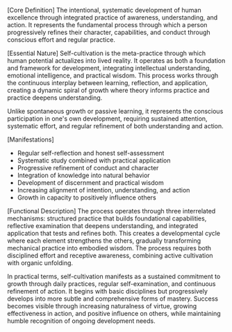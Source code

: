 [Core Definition]
The intentional, systematic development of human excellence through integrated practice of awareness, understanding, and action. It represents the fundamental process through which a person progressively refines their character, capabilities, and conduct through conscious effort and regular practice.

[Essential Nature]
Self-cultivation is the meta-practice through which human potential actualizes into lived reality. It operates as both a foundation and framework for development, integrating intellectual understanding, emotional intelligence, and practical wisdom. This process works through the continuous interplay between learning, reflection, and application, creating a dynamic spiral of growth where theory informs practice and practice deepens understanding.

Unlike spontaneous growth or passive learning, it represents the conscious participation in one's own development, requiring sustained attention, systematic effort, and regular refinement of both understanding and action.

[Manifestations]
- Regular self-reflection and honest self-assessment
- Systematic study combined with practical application
- Progressive refinement of conduct and character
- Integration of knowledge into natural behavior
- Development of discernment and practical wisdom
- Increasing alignment of intention, understanding, and action
- Growth in capacity to positively influence others

[Functional Description]
The process operates through three interrelated mechanisms: structured practice that builds foundational capabilities, reflective examination that deepens understanding, and integrated application that tests and refines both. This creates a developmental cycle where each element strengthens the others, gradually transforming mechanical practice into embodied wisdom. The process requires both disciplined effort and receptive awareness, combining active cultivation with organic unfolding.

In practical terms, self-cultivation manifests as a sustained commitment to growth through daily practices, regular self-examination, and continuous refinement of action. It begins with basic disciplines but progressively develops into more subtle and comprehensive forms of mastery. Success becomes visible through increasing naturalness of virtue, growing effectiveness in action, and positive influence on others, while maintaining humble recognition of ongoing development needs.